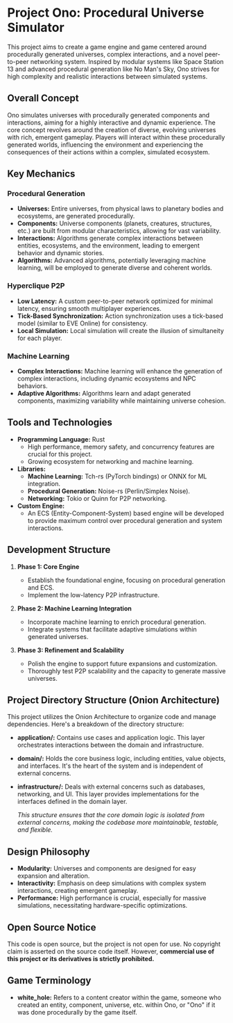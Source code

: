 # Project Ono: Procedural Universe Simulator

This project aims to create a game engine and game centered around procedurally generated universes, complex interactions, and a novel peer-to-peer networking system.  Inspired by modular systems like Space Station 13 and advanced procedural generation like No Man's Sky, Ono strives for high complexity and realistic interactions between simulated systems.

## Overall Concept

Ono simulates universes with procedurally generated components and interactions, aiming for a highly interactive and dynamic experience. The core concept revolves around the creation of diverse, evolving universes with rich, emergent gameplay.  Players will interact within these procedurally generated worlds, influencing the environment and experiencing the consequences of their actions within a complex, simulated ecosystem.


## Key Mechanics

### Procedural Generation

* **Universes:** Entire universes, from physical laws to planetary bodies and ecosystems, are generated procedurally.
* **Components:**  Universe components (planets, creatures, structures, etc.) are built from modular characteristics, allowing for vast variability.
* **Interactions:**  Algorithms generate complex interactions between entities, ecosystems, and the environment, leading to emergent behavior and dynamic stories.
* **Algorithms:** Advanced algorithms, potentially leveraging machine learning, will be employed to generate diverse and coherent worlds.

### Hyperclique P2P

* **Low Latency:** A custom peer-to-peer network optimized for minimal latency, ensuring smooth multiplayer experiences.
* **Tick-Based Synchronization:** Action synchronization uses a tick-based model (similar to EVE Online) for consistency.
* **Local Simulation:**  Local simulation will create the illusion of simultaneity for each player.

### Machine Learning

* **Complex Interactions:** Machine learning will enhance the generation of complex interactions, including dynamic ecosystems and NPC behaviors.
* **Adaptive Algorithms:** Algorithms learn and adapt generated components, maximizing variability while maintaining universe cohesion.


## Tools and Technologies

* **Programming Language:** Rust
    * High performance, memory safety, and concurrency features are crucial for this project.
    * Growing ecosystem for networking and machine learning.
* **Libraries:**
    * **Machine Learning:** Tch-rs (PyTorch bindings) or ONNX for ML integration.
    * **Procedural Generation:** Noise-rs (Perlin/Simplex Noise).
    * **Networking:** Tokio or Quinn for P2P networking.
* **Custom Engine:**
    * An ECS (Entity-Component-System) based engine will be developed to provide maximum control over procedural generation and system interactions.


## Development Structure

1. **Phase 1: Core Engine**
    * Establish the foundational engine, focusing on procedural generation and ECS.
    * Implement the low-latency P2P infrastructure.

2. **Phase 2: Machine Learning Integration**
    * Incorporate machine learning to enrich procedural generation.
    * Integrate systems that facilitate adaptive simulations within generated universes.

3. **Phase 3: Refinement and Scalability**
    * Polish the engine to support future expansions and customization.
    * Thoroughly test P2P scalability and the capacity to generate massive universes.


## Project Directory Structure (Onion Architecture)

This project utilizes the Onion Architecture to organize code and manage dependencies. Here's a breakdown of the directory structure:

*   **application/:** Contains use cases and application logic. This layer orchestrates interactions between the domain and infrastructure.
*   **domain/:** Holds the core business logic, including entities, value objects, and interfaces. It's the heart of the system and is independent of external concerns.
*   **infrastructure/:** Deals with external concerns such as databases, networking, and UI. This layer provides implementations for the interfaces defined in the domain layer.
    
    *This structure ensures that the core domain logic is isolated from external concerns, making the codebase more maintainable, testable, and flexible.*





## Design Philosophy

* **Modularity:** Universes and components are designed for easy expansion and alteration.
* **Interactivity:** Emphasis on deep simulations with complex system interactions, creating emergent gameplay.
* **Performance:** High performance is crucial, especially for massive simulations, necessitating hardware-specific optimizations.


## Open Source Notice

This code is open source, but the project is not open for use.  No copyright claim is asserted on the source code itself. However, **commercial use of this project or its derivatives is strictly prohibited.**


## Game Terminology

*   **white_hole:** Refers to a content creator within the game, someone who created an entity, component, universe, etc. within Ono, or "Ono" if it was done procedurally by the game itself.

